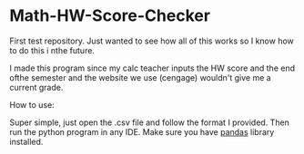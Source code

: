 # Math-HW-Score-Checker
First test repository. Just wanted to see how all of this works so I know how to do this i nthe future. 

I made this program since my calc teacher inputs the HW score and the end ofthe semester and the website we use (cengage) wouldn't give me a current grade. 

How to use: 

Super simple, just open the .csv file and follow the format I provided. Then run the python program in any IDE. Make sure you have [pandas]([url](https://pandas.pydata.org/getting_started.html)https://pandas.pydata.org/getting_started.html) library installed. 

